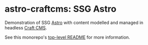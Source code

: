 # astro-craftcms: SSG Astro

Demonstration of SSG [Astro](https://astro.build/) with content modelled and managed in headless [Craft CMS](https://craftcms.com/).

<!-- @TODO []() is a guide to building this app. -->

See this monorepo's [top-level README](../../README.md) for more information.
